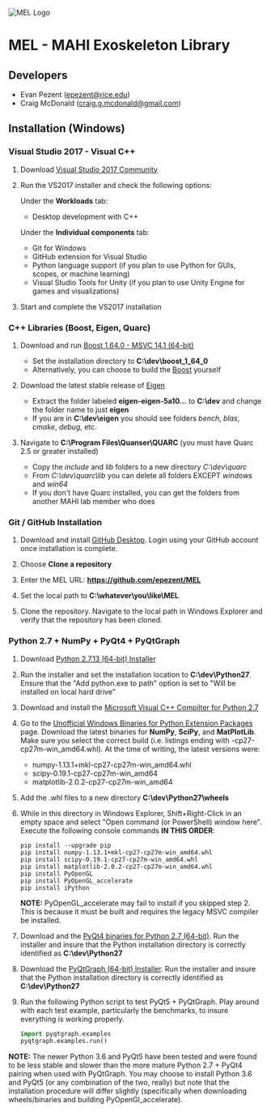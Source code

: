 
![MEL Logo](https://raw.githubusercontent.com/epezent/MEL/master/logo.png)

# MEL - MAHI Exoskeleton Library

## Developers

- Evan Pezent (epezent@rice.edu)
- Craig McDonald (craig.g.mcdonald@gmail.com)

## Installation (Windows)

###  Visual Studio 2017 - Visual C++

1. Download [Visual Studio 2017 Community](https://www.visualstudio.com/)

2. Run the VS2017 installer and check the following options:

    Under the **Workloads** tab:

    - Desktop development with C++

    Under the **Individual components** tab:

    - Git for Windows
    - GitHub extension for Visual Studio
    - Python language support (if you plan to use Python for GUIs, scopes, or machine learning)
    - Visual Studio Tools for Unity (if you plan to use Unity Engine for games and visualizations)

3. Start and complete the VS2017 installation

###   C++ Libraries (Boost, Eigen, Quarc)

1. Download and run [Boost 1.64.0 - MSVC 14.1 (64-bit)](https://sourceforge.net/projects/boost/files/boost-binaries/1.64.0/boost_1_64_0-msvc-14.1-64.exe/download)

    - Set the installation directory to **C:\dev\boost\_1\_64\_0**
    - Alternatively, you can choose to build the [Boost](http://www.boost.org/) yourself

2. Download the latest stable release of [Eigen](http://eigen.tuxfamily.org/index.php?title=Main_Page)

    - Extract the folder labeled **eigen-eigen-5a10...** to **C:\dev** and change the folder name to just **eigen**
    - If you are in **C:\dev\eigen** you should see folders *bench*, *blas*, *cmake*, *debug*, etc.

3. Navigate to **C:\Program Files\Quanser\QUARC** (you must have Quarc 2.5 or greater installed)

    - Copy the *include* and *lib* folders to a new directory *C:\dev\quarc*
    - From *C:\dev\quarc\lib* you can delete all folders EXCEPT *windows* and *win64*
    - If you don't have Quarc installed, you can get the folders from another MAHI lab member who does

###   Git / GitHub Installation

1. Download and install [GitHub Desktop](https://desktop.github.com/). Login using your GitHub account once installation is complete.

2. Choose **Clone a repository**

3. Enter the MEL URL: **https://github.com/epezent/MEL**

4. Set the local path to **C:\whatever\you\like\MEL**

3. Clone the repository. Navigate to the local path in Windows Explorer and verify that the repository has been cloned.

###   Python 2.7 + NumPy + PyQt4 + PyQtGraph



1. Download [Python 2.7.13 (64-bit) Installer](https://www.python.org/downloads/release/python-2713/)

2. Run the installer and set the installation location to **C:\dev\Python27**. Ensure that the "Add python.exe to path" option is set to "Will be installed on local hard drive"

3. Download and install the [Microsoft Visual C++ Compilter for Python 2.7](https://www.microsoft.com/en-us/download/details.aspx?id=44266)

4. Go to the [Unofficial Windows Binaries for Python Extension Packages](http://www.lfd.uci.edu/~gohlke/pythonlibs/) page. Download the latest binaries for **NumPy**, **SciPy**, and **MatPlotLib**. Make sure you select the correct build (i.e. listings ending with -cp27-cp27m-win\_amd64.whl). At the time of writing, the latest versions were:

    - numpy-1.13.1+mkl-cp27-cp27m-win_amd64.whl
    - scipy-0.19.1-cp27-cp27m-win_amd64
    - matplotlib-2.0.2-cp27-cp27m-win_amd64

5. Add the .whl files to a new directory **C:\dev\Python27\wheels**

6. While in this directory in Windows Explorer, Shift+Right-Click in an empty space and select "Open command (or PowerShell) window here". Execute the following console commands **IN THIS ORDER**:

   ```
   pip install --upgrade pip
   pip install numpy-1.13.1+mkl-cp27-cp27m-win_amd64.whl
   pip install scipy-0.19.1-cp27-cp27m-win_amd64.whl
   pip install matplotlib-2.0.2-cp27-cp27m-win_amd64.whl
   pip install PyOpenGL
   pip install PyOpenGL_accelerate
   pip install iPython
   ```

   **NOTE:** PyOpenGL_accelerate may fail to install if you skipped step 2. This is because it must be built and requires the legacy MSVC compiler be installed.

7. Download and the [PyQt4 binaries for Python 2.7 (64-bit)](https://sourceforge.net/projects/pyqt/files/PyQt4/PyQt-4.11.4/PyQt4-4.11.4-gpl-Py2.7-Qt4.8.7-x64.exe/download?use_mirror=managedway&r=https%3A%2F%2Fsourceforge.net%2Fprojects%2Fpyqt%2Ffiles%2FPyQt4%2FPyQt-4.11.4%2F&use_mirror=managedway). Run the installer and insure that the Python installation directory is correctly identified as **C:\dev\Python27**

8. Download the [PyQtGraph (64-bit) Installer](http://www.pyqtgraph.org/). Run the installer and insure that the Python installation directory is correctly identified as **C:\dev\Python27**

9. Run the following Python script to test PyQt5 + PyQtGraph. Play around with each test example, particularly the benchmarks, to insure everything is working properly.

    ```python
    import pyqtgraph.examples
    pyqtgraph.examples.run()
    ```

**NOTE:** The newer Python 3.6 and PyQt5 have been tested and were found to be less stable and slower than the more mature Python 2.7 + PyQt4 pairing when used with PyQtGraph. You may choose to install Python 3.6 and PyQt5 (or any combination of the two, really) but note that the installation procedure will differ slightly (specifically when downloading wheels/binaries and building PyOpenGl_accelerate).





